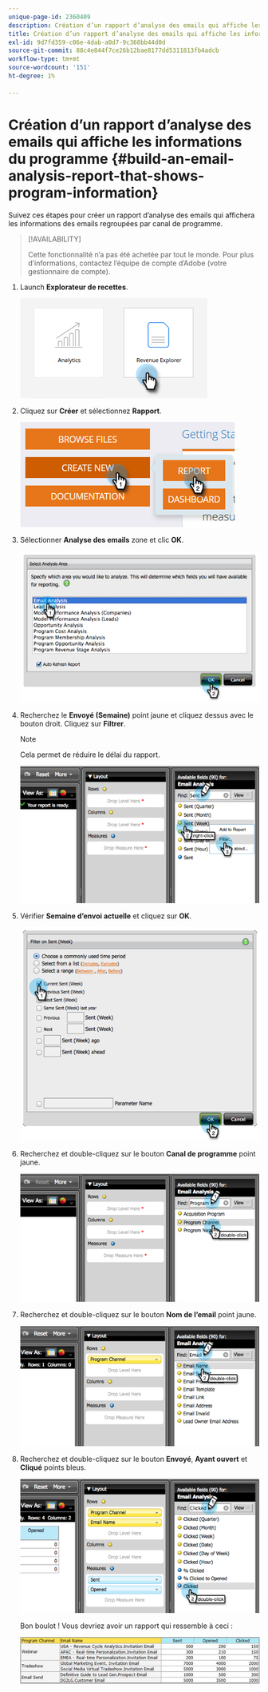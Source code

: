 ```yaml
---
unique-page-id: 2360409
description: Création d’un rapport d’analyse des emails qui affiche les informations sur le programme - Documents Marketo - Documentation du produit
title: Création d’un rapport d’analyse des emails qui affiche les informations du programme
exl-id: 9d7fd359-c06e-4dab-a0d7-9c360bb44d0d
source-git-commit: 88c4e844f7ce26b12bae8177dd5311813fb4adcb
workflow-type: tm+mt
source-wordcount: '151'
ht-degree: 1%

---
```


# Création d’un rapport d’analyse des emails qui affiche les informations du programme {#build-an-email-analysis-report-that-shows-program-information}

Suivez ces étapes pour créer un rapport d’analyse des emails qui affichera les informations des emails regroupées par canal de programme.

>[!AVAILABILITY]
>
>Cette fonctionnalité n’a pas été achetée par tout le monde. Pour plus d’informations, contactez l’équipe de compte d’Adobe (votre gestionnaire de compte).

1. Launch **Explorateur de recettes**.

   ![](assets/report-that-shows-program-information-1.png)

1. Cliquez sur **Créer** et sélectionnez **Rapport**.

   ![](assets/report-that-shows-program-information-2.png)

1. Sélectionner **Analyse des emails** zone et clic **OK**.

   ![](assets/image2014-9-17-19-3a43-3a20.png)

1. Recherchez le **Envoyé (Semaine)** point jaune et cliquez dessus avec le bouton droit. Cliquez sur **Filtrer**.

   >[!NOTE]
   >
   >Cela permet de réduire le délai du rapport.

   ![](assets/image2014-9-17-19-3a43-3a49.png)

1. Vérifier **Semaine d’envoi actuelle** et cliquez sur **OK**.

   ![](assets/image2014-9-17-19-3a43-3a59.png)

1. Recherchez et double-cliquez sur le bouton **Canal de programme** point jaune.

   ![](assets/image2014-9-17-19-3a44-3a14.png)

1. Recherchez et double-cliquez sur le bouton **Nom de l’email** point jaune.

   ![](assets/image2014-9-17-19-3a44-3a34.png)

1. Recherchez et double-cliquez sur le bouton **Envoyé**, **Ayant ouvert** et **Cliqué** points bleus.

   ![](assets/image2014-9-17-19-3a44-3a41.png)

   Bon boulot ! Vous devriez avoir un rapport qui ressemble à ceci :

   ![](assets/image2014-9-17-19-3a45-3a1.png)
